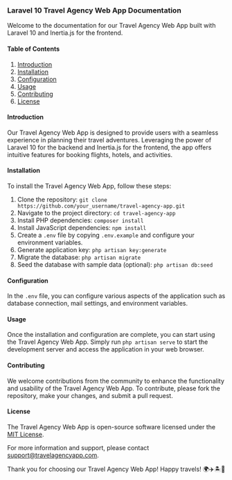 ### Laravel 10 Travel Agency Web App Documentation

Welcome to the documentation for our Travel Agency Web App built with Laravel 10 and Inertia.js for the frontend.

#### Table of Contents
1. [Introduction](#introduction)
2. [Installation](#installation)
3. [Configuration](#configuration)
4. [Usage](#usage)
5. [Contributing](#contributing)
6. [License](#license)

#### Introduction <a name="introduction"></a>
Our Travel Agency Web App is designed to provide users with a seamless experience in planning their travel adventures. Leveraging the power of Laravel 10 for the backend and Inertia.js for the frontend, the app offers intuitive features for booking flights, hotels, and activities.

#### Installation <a name="installation"></a>
To install the Travel Agency Web App, follow these steps:

1. Clone the repository: `git clone https://github.com/your_username/travel-agency-app.git`
2. Navigate to the project directory: `cd travel-agency-app`
3. Install PHP dependencies: `composer install`
4. Install JavaScript dependencies: `npm install`
5. Create a `.env` file by copying `.env.example` and configure your environment variables.
6. Generate application key: `php artisan key:generate`
7. Migrate the database: `php artisan migrate`
8. Seed the database with sample data (optional): `php artisan db:seed`

#### Configuration <a name="configuration"></a>
In the `.env` file, you can configure various aspects of the application such as database connection, mail settings, and environment variables.

#### Usage <a name="usage"></a>
Once the installation and configuration are complete, you can start using the Travel Agency Web App. Simply run `php artisan serve` to start the development server and access the application in your web browser.

#### Contributing <a name="contributing"></a>
We welcome contributions from the community to enhance the functionality and usability of the Travel Agency Web App. To contribute, please fork the repository, make your changes, and submit a pull request.

#### License <a name="license"></a>
The Travel Agency Web App is open-source software licensed under the [MIT License](https://opensource.org/licenses/MIT).

For more information and support, please contact [support@travelagencyapp.com](mailto:support@travelagencyapp.com).

Thank you for choosing our Travel Agency Web App! Happy travels! 🌍✈️🏝️🏨